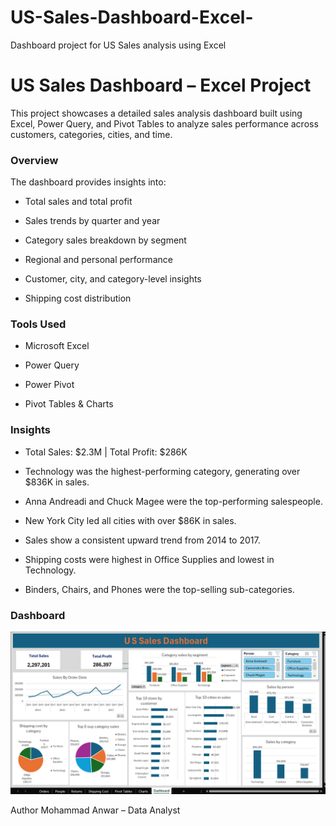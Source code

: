 # US-Sales-Dashboard-Excel-
Dashboard project for US Sales analysis using Excel

# US Sales Dashboard – Excel Project

This project showcases a detailed sales analysis dashboard built using Excel, Power Query, and Pivot Tables to analyze sales performance across customers, categories, cities, and time.

### Overview
The dashboard provides insights into:

- Total sales and total profit

- Sales trends by quarter and year

- Category sales breakdown by segment

- Regional and personal performance

- Customer, city, and category-level insights

- Shipping cost distribution

### Tools Used

- Microsoft Excel

- Power Query 

- Power Pivot 

- Pivot Tables & Charts 

### Insights

- Total Sales: $2.3M | Total Profit: $286K

- Technology was the highest-performing category, generating over $836K in sales.

- Anna Andreadi and Chuck Magee were the top-performing salespeople.

- New York City led all cities with over $86K in sales.

- Sales show a consistent upward trend from 2014 to 2017.

- Shipping costs were highest in Office Supplies and lowest in Technology.

- Binders, Chairs, and Phones were the top-selling sub-categories.

### Dashboard
![](Dashboard.png)

Author
Mohammad Anwar – Data Analyst 


